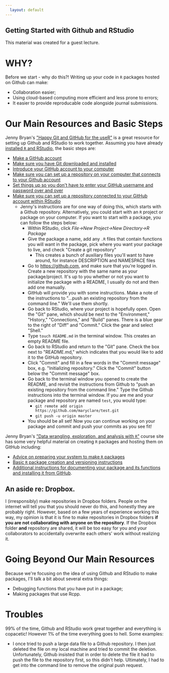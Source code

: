 ```yaml
---
  layout: default
---
```

  
Getting Started with Github and RStudio
-------
  
This material was created for a guest lecture.

# WHY?

Before we start - why do this?! Writing up your code in `R` packages hosted on Github can make:

* Collaboration easier;
* Using cloud-based computing more efficient and less prone to errors;
* It easier to provide reproducable code alongside journal submissions.

# Our Main Resources and Basic Steps

Jenny Bryan's ["Happy Git and GitHub for the useR"](https://happygitwithr.com) is a great resource for setting up Github and RStudio to work together. Assuming you have already [installed `R` and RStudio](https://happygitwithr.com/install-r-rstudio.html#install-r-rstudio), the basic steps are:

- [Make a GitHub account](https://happygitwithr.com/github-acct.html#github-acct)
- [Make sure you have Git downloaded and installed](https://happygitwithr.com/install-git.html#install-git)
- [Introduce your GitHub account to your computer](https://happygitwithr.com/hello-git.html#hello-git)
- [Make sure you can set up a repository on your computer that connects to your Github account](https://happygitwithr.com/push-pull-github.html#push-pull-github)
- [Set things up so you don't have to enter your GitHub username and password over and over](https://happygitwithr.com/credential-caching.html#credential-caching)
- [Make sure you can set up a repository connected to your GitHub account within RStudio](https://happygitwithr.com/rstudio-git-github.html#rstudio-git-github)
    - Jenny's instructions are for one way of doing this, which starts with a Github repository. Alternatively, you could start with an `R` project or package on your computer. If you want to start with a package, you can follow the steps below:
        - Within RStudio, click *File->New Project->New Directory->R Package*
        - Give the package a name, add any `.R` files that contain functions you will want in the package, pick where you want your package to live, and check "Create a git repository"
            - This creates a bunch of auxiliary files you'll want to have around, for instance DESCRIPTION and NAMESPACE files
        - Go to https://github.com, and make sure that you're logged in. Create a new repository with the same name as your package/project. It's up to you whether or not you want to initialize the package with a README, I usually do not and then add one manually.
        - GitHub will provide you with some instructions. Make a note of the instructions to "...push an existing repository from the command line." We'll use them shortly.
        - Go back to RStudio, where your project is hopefully open. Open the "Git" pane, which should be next to the "Environment," "History," "Connections," and "Build" panes. There is a blue gear to the right of "Diff" and "Commit." Click the gear and select "Shell."
        - Type `touch README.md` in the terminal window. This creates an empty README file.
        - Go back to RStudio and return to the "Git" pane. Check the box next to "README.md," which indicates that you would like to add it to the GitHub repository. 
        - Click "Commit" and fill in a few words in the "Commit message" box, e.g. "Initializing repository." Click the "Commit" button below the "Commit message" box.
        - Go back to the terminal window you opened to create the README, and revisit the instructions from Github to "push an existing repository from the command line." Type the Github instructions into the terminal window. If you are me and your package and repository are named `test`, you would type:
            - `git remote add origin https://github.com/maryclare/test.git`
            - `git push -u origin master`
        - You should be all set! Now you can continue working on your package and commit and push your commits as you see fit!
            

Jenny Bryan's ["Data wrangling, exploration, and analysis with `R`"](https://stat545.com/index.html) course site has some very helpful material on creating `R` packages and hosting them on GitHub including:

- [Advice on preparing your system to make `R` packages](https://stat545.com/packages01_system-prep.html)
- [Basic `R` package creation and versioning instructions](https://stat545.com/packages04_foofactors-package-01.html)
- [Additional instructions for documenting your package and its functions and installing it from GitHub](https://stat545.com/packages05_foofactors-package-02.html).



## An aside re: Dropbox.

I (irresponsibly) make repositories in Dropbox folders. People on the internet will tell you that you should never do this, and honestly they are probably right. However, based on a few years of experience working this way, my opinion is that it is fine to make repositories in Dropbox folders **if you are not collaborating with anyone on the repository**. If the Dropbox folder **and** repository are shared, it will be too easy for you and your collaborators to accidentally overwrite each others' work without realizing it.


# Going Beyond Our Main Resources

Because we're focusing on the idea of using Github and RStudio to make packages, I'll talk a bit about several extra things:

* Debugging functions that you have put in a package;
* Making packages that use Rcpp.


# Troubles

99% of the time, Github and RStudio work great together and everything is copacetic! However 1% of the time everything goes to hell. Some examples:

* I once tried to push a large data file to a Github repository. I then just deleted the file on my local machine and tried to commit the deletion. Unfortunately, Github insisted that in order to delete the file it had to push the file to the repository first, so this didn't help. Ultimately, I had to get into the command line to remove the original push request.

